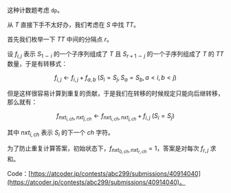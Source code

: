 这种计数题考虑 `dp`。

从 $T$ 直接下手不太好办，我们考虑在 $S$ 中找 $TT$。

首先我们枚举一下 $TT$ 中间的分隔点 $r$。

设 $f_{i, j}$ 表示 $S_{1 \sim i}$ 的一个子序列组成了 $T$ 且 $S_{r + 1 \sim j}$ 的一个子序列组成了 $T$ 的 $TT$ 数量，于是有转移式：

$$f_{i, j} \leftarrow f_{i, j} + f_{a, b}\ (S_i = S_j, S_a = S_b, a < i, b < j)$$

但是这样很容易计算到重复的贡献，于是我们在转移的时候规定只能向后继转移，那么就有：

$$f_{nxt_{i, ch}, nxt_{j, ch}} \leftarrow f_{nxt_{i, ch}, nxt_{j, ch}} + f_{i, j}\ (S_i = S_j)$$

其中 $nxt_{i, ch}$ 表示 $S_i$ 的下一个 $ch$ 字符。

为了防止重复计算答案，初始状态下，$f_{nxt_{0, ch}, nxt_{r, ch}} = 1$，答案是对每次 $f_{r, j}$ 求和。

Code：[https://atcoder.jp/contests/abc299/submissions/40914040](https://atcoder.jp/contests/abc299/submissions/40914040)。